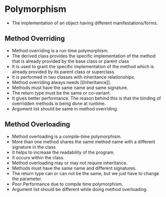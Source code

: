 # Polymorphism
- The implementation of an object having different manifestations/forms.

## Method Overriding
- Method overriding is a run-time polymorphism.
- The derived class provides the specific implementation of the method that is already provided by the base class or parent class
- It is used to grant the specific implementation of the method which is already provided by its parent class or superclass.
- It is performed in two classes with inheritance relationships.
- Method overriding always needs [[Inheritance]].
- Methods must have the same name and same signature.
- The return type must be the same or co-variant.
- It gives better performance. The reason behind this is that the binding of overridden methods is being done at runtime.
- Argument list should be same in method overriding.

## Method Overloading
- Method overloading is a compile-time polymorphism.
- More than one method shares the same method name with a different signature in the class
- It helps to increase the readability of the program.
- It occurs within the class.
- Method overloading may or may not require inheritance.
- Methods must have the same name and different signatures.
- The return type can or can not be the same, but we just have to change the parameter.
- Poor Performance due to compile time polymorphism.
- Argument list should be different while doing method overloading.